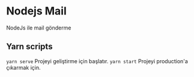 # Nodejs Mail
NodeJs ile mail gönderme

## Yarn scripts

`yarn serve` Projeyi geliştirme için başlatır.
`yarn start` Projeyi production'a çıkarmak için.
